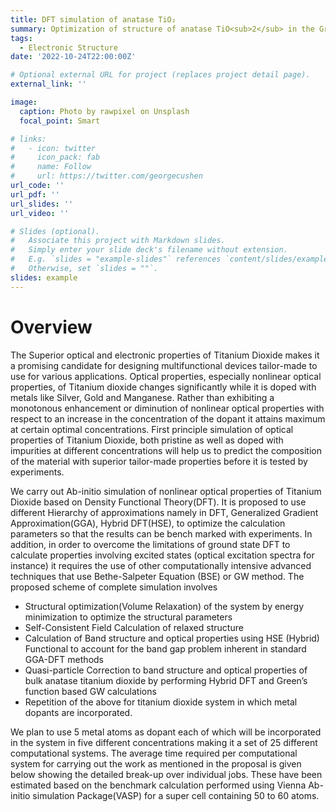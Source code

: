 ```yaml
---
title: DFT simulation of anatase TiO₂
summary: Optimization of structure of anatase TiO<sub>2</sub> in the Ground state and its electronic and optical properties.
tags:
  - Electronic Structure
date: '2022-10-24T22:00:00Z'

# Optional external URL for project (replaces project detail page).
external_link: ''

image:
  caption: Photo by rawpixel on Unsplash
  focal_point: Smart

# links:
#   - icon: twitter
#     icon_pack: fab
#     name: Follow
#     url: https://twitter.com/georgecushen
url_code: ''
url_pdf: ''
url_slides: ''
url_video: ''

# Slides (optional).
#   Associate this project with Markdown slides.
#   Simply enter your slide deck's filename without extension.
#   E.g. `slides = "example-slides"` references `content/slides/example-slides.md`.
#   Otherwise, set `slides = ""`.
slides: example
---
```

# Overview
The Superior optical and electronic properties of Titanium Dioxide makes it a promising candidate for designing multifunctional devices tailor-made to use for various applications. Optical properties, especially nonlinear optical properties, of Titanium dioxide changes significantly while it is doped with metals like Silver, Gold and Manganese. Rather than exhibiting a monotonous enhancement or diminution of nonlinear optical properties with respect to an increase in the concentration of the dopant it attains maximum at certain optimal concentrations. First principle simulation of optical properties of Titanium Dioxide, both pristine as well as doped with impurities at different concentrations will help us to predict the composition of the material with superior tailor-made properties before it is tested by experiments.

We carry out Ab-initio simulation of nonlinear optical properties of Titanium Dioxide based on Density Functional Theory(DFT). It is proposed to use different Hierarchy of approximations namely in DFT, Generalized Gradient Approximation(GGA), Hybrid DFT(HSE), to optimize the calculation parameters so that the results can be bench marked with experiments. In addition, in order to overcome the limitations of ground state DFT to calculate properties involving excited states (optical excitation spectra for instance) it requires the use of other computationally intensive advanced techniques that use Bethe-Salpeter Equation (BSE) or GW method. The proposed scheme of complete simulation involves 

- Structural optimization(Volume Relaxation) of the system by energy minimization to optimize the structural parameters 
- Self-Consistent Field Calculation of relaxed structure
- Calculation of Band structure and optical properties using HSE (Hybrid) Functional to account for the band gap problem inherent in standard GGA-DFT methods 
- Quasi-particle Correction to band structure and optical properties of bulk anatase titanium dioxide by performing Hybrid DFT and Green’s function based GW calculations
- Repetition of the above for titanium dioxide system in which metal dopants are incorporated. 

We plan to use 5 metal atoms as dopant each of which will be incorporated in the system in five different concentrations making it a set of 25 different computational systems. The average time required per computational system for carrying out the work as mentioned in the proposal is given below showing the detailed break-up over individual jobs. These have been estimated based on the benchmark calculation performed using Vienna Ab-initio simulation Package(VASP) for a super cell containing 50 to 60 atoms. 
